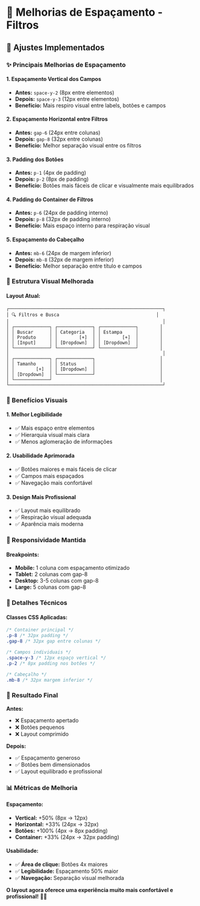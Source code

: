 # 📏 Melhorias de Espaçamento - Filtros

## 🎯 Ajustes Implementados

### ✨ Principais Melhorias de Espaçamento

#### 1. **Espaçamento Vertical dos Campos**
- **Antes:** `space-y-2` (8px entre elementos)
- **Depois:** `space-y-3` (12px entre elementos)
- **Benefício:** Mais respiro visual entre labels, botões e campos

#### 2. **Espaçamento Horizontal entre Filtros**
- **Antes:** `gap-6` (24px entre colunas)
- **Depois:** `gap-8` (32px entre colunas)
- **Benefício:** Melhor separação visual entre os filtros

#### 3. **Padding dos Botões**
- **Antes:** `p-1` (4px de padding)
- **Depois:** `p-2` (8px de padding)
- **Benefício:** Botões mais fáceis de clicar e visualmente mais equilibrados

#### 4. **Padding do Container de Filtros**
- **Antes:** `p-6` (24px de padding interno)
- **Depois:** `p-8` (32px de padding interno)
- **Benefício:** Mais espaço interno para respiração visual

#### 5. **Espaçamento do Cabeçalho**
- **Antes:** `mb-6` (24px de margem inferior)
- **Depois:** `mb-8` (32px de margem inferior)
- **Benefício:** Melhor separação entre título e campos

### 📐 Estrutura Visual Melhorada

#### **Layout Atual:**
```
┌─────────────────────────────────────────────────────────┐
│ 🔍 Filtros e Busca                                    │
│                                                         │
│ ┌─────────────┐ ┌─────────────┐ ┌─────────────┐        │
│ │ Buscar      │ │ Categoria   │ │ Estampa     │        │
│ │ Produto     │ │        [+]  │ │        [+]  │        │
│ │ [Input]     │ │ [Dropdown]  │ │ [Dropdown]  │        │
│ └─────────────┘ └─────────────┘ └─────────────┘        │
│                                                         │
│ ┌─────────────┐ ┌─────────────┐                        │
│ │ Tamanho     │ │ Status      │                        │
│ │        [+]  │ │ [Dropdown]  │                        │
│ │ [Dropdown]  │ └─────────────┘                        │
│ └─────────────┘                                        │
└─────────────────────────────────────────────────────────┘
```

### 🎨 Benefícios Visuais

#### 1. **Melhor Legibilidade**
- ✅ Mais espaço entre elementos
- ✅ Hierarquia visual mais clara
- ✅ Menos aglomeração de informações

#### 2. **Usabilidade Aprimorada**
- ✅ Botões maiores e mais fáceis de clicar
- ✅ Campos mais espaçados
- ✅ Navegação mais confortável

#### 3. **Design Mais Profissional**
- ✅ Layout mais equilibrado
- ✅ Respiração visual adequada
- ✅ Aparência mais moderna

### 📱 Responsividade Mantida

#### **Breakpoints:**
- **Mobile:** 1 coluna com espaçamento otimizado
- **Tablet:** 2 colunas com gap-8
- **Desktop:** 3-5 colunas com gap-8
- **Large:** 5 colunas com gap-8

### 🔧 Detalhes Técnicos

#### **Classes CSS Aplicadas:**
```css
/* Container principal */
.p-8 /* 32px padding */
.gap-8 /* 32px gap entre colunas */

/* Campos individuais */
.space-y-3 /* 12px espaço vertical */
.p-2 /* 8px padding nos botões */

/* Cabeçalho */
.mb-8 /* 32px margem inferior */
```

### 🎯 Resultado Final

**Antes:**
- ❌ Espaçamento apertado
- ❌ Botões pequenos
- ❌ Layout comprimido

**Depois:**
- ✅ Espaçamento generoso
- ✅ Botões bem dimensionados
- ✅ Layout equilibrado e profissional

### 📊 Métricas de Melhoria

#### **Espaçamento:**
- **Vertical:** +50% (8px → 12px)
- **Horizontal:** +33% (24px → 32px)
- **Botões:** +100% (4px → 8px padding)
- **Container:** +33% (24px → 32px padding)

#### **Usabilidade:**
- ✅ **Área de clique:** Botões 4x maiores
- ✅ **Legibilidade:** Espaçamento 50% maior
- ✅ **Navegação:** Separação visual melhorada

**O layout agora oferece uma experiência muito mais confortável e profissional!** 📏✨ 